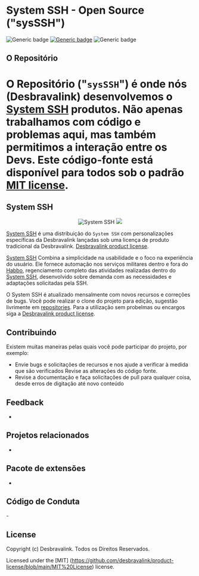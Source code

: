 # System SSH - Open Source ("sysSSH")

![Generic badge](https://img.shields.io/badge/STATUS-DESENVOLVIMENTO-<COLOR>.svg)
[![Generic badge](https://img.shields.io/badge/LICENSE-MIT-<COLOR>.svg)](https://github.com/kleysongomes/syspmhh/blob/master/LICENSE.txt)
![Generic badge](https://img.shields.io/badge/DEV-KLEYSONGOMES-<COLOR>.svg)
## O Repositório

# O Repositório ("`sysSSH`") é onde nós (Desbravalink) desenvolvemos o [System SSH](http://pmhh.desbravalink.com/) produtos. Não apenas trabalhamos com código e problemas aqui, mas também permitimos a interação entre os Devs. Este código-fonte está disponível para todos sob o padrão [MIT license](https://github.com/desbravalink/product-license/blob/main/MIT%20License).

## System SSH

<p align="center">
  <img alt="System SSH" src="https://i.imgur.com/RFmyWwV.png">
  <img src="https://user-images.githubusercontent.com/55289896/141514828-9bf7ecac-5512-4bf7-9457-8de3d98cb5ee.png">
</p>

[System SSH](http://sshsytem.github.io/) é uma distribuição do `System SSH` com personalizações específicas da Desbravalink lançadas sob uma licença de produto tradicional da Desbravalink.
 [Desbravalink product license](https://github.com/kleysongomes/syspmhh/blob/master/LICENSE.txt).

[System SSH](http://sshsytem.github.io/) Combina a simplicidade na usabilidade e o foco na experiência do usuário. Ele fornece automação nos serviços militares dentro e fora do [Habbo](https://www.habbo.com.br/), regenciamento completo das atividades realizadas dentro do [System SSH](http://sshsytem.github.io/), desenvolvido sobre demanda com as necessidades e adaptações solicitadas pela SSH.

O System SSH é atualizado mensalmente com novos recursos e correções de bugs. Você pode realizar o clone do projeto para edição, sugestão livrimente em [repositories](https://github.com/kleysongomes/syspmhh). Para a utilização sem probelmas ou encargos siga a [Desbravalink product license](https://github.com/desbravalink/product-license/blob/main/MIT%20License).



## Contribuindo

Existem muitas maneiras pelas quais você pode participar do projeto, por exemplo:

* Envie bugs e solicitações de recursos e nos ajude a verificar à medida que são verificados
Revise as alterações do código fonte.
* Revise a documentação e faça solicitações de pull para qualquer coisa, desde erros de digitação até novo conteúdo

## Feedback

* 

## Projetos relacionados

*

## Pacote de extensões

*

## Código de Conduta

*-*

## License

Copyright (c) Desbravalink. Todos os Direitos Reservados.

Licensed under the [MIT] (https://github.com/desbravalink/product-license/blob/main/MIT%20License) license.

